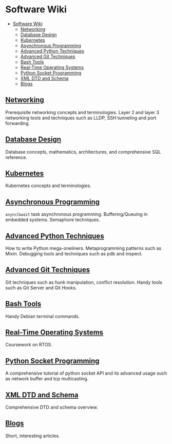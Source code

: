 # Software Wiki

- [Software Wiki](#software-wiki)
  - [Networking](#networking)
  - [Database Design](#database-design)
  - [Kubernetes](#kubernetes)
  - [Asynchronous Programming](#asynchronous-programming)
  - [Advanced Python Techniques](#advanced-python-techniques)
  - [Advanced Git Techniques](#advanced-git-techniques)
  - [Bash Tools](#bash-tools)
  - [Real-Time Operating Systems](#real-time-operating-systems)
  - [Python Socket Programming](#python-socket-programming)
  - [XML DTD and Schema](#xml-dtd-and-schema)
  - [Blogs](#blogs)

## [Networking](networking.md)

Prerequisite networking concepts and terminologies.
Layer 2 and layer 3 networking tools and techniques such as LLDP, SSH tunneling and port forwarding.

## [Database Design](sql.html)

Database concepts, mathematics, architectures, and comprehensive SQL reference.

## [Kubernetes](kube.md)

Kubernetes concepts and terminologies.

## [Asynchronous Programming](async.md)

`async`/`await` task asynchronous programming.
Buffering/Queuing in embedded systems.
Semaphore techniques.

## [Advanced Python Techniques](python-advanced.md)

How to write Python mega-oneliners.
Metaprogramming patterns such as Mixin.
Debugging tools and techniques such as pdb and inspect.

## [Advanced Git Techniques](git.md)

Git techniques such as hunk manipulation, conflict resolution.
Handy tools such as Git Server and Git Hooks.

## [Bash Tools](terminal.md)

Handy Debian terminal commands.

## [Real-Time Operating Systems](rtos.md)

Coursework on RTOS.

## [Python Socket Programming](socket.md)

A comprehensive tutorial of python socket API and its advanced usage such as network buffer and tcp multicasting.

## [XML DTD and Schema](xml.md)

Comprehensive DTD and schema overview.

## [Blogs](blogs.md)

Short, interesting articles.
